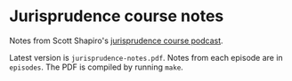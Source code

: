 # Jurisprudence course notes

Notes from Scott Shapiro's [jurisprudence course podcast](https://anchor.fm/scott-shapiro).

Latest version is `jurisprudence-notes.pdf`. Notes from each episode are in `episodes`. The PDF is compiled by running `make`.